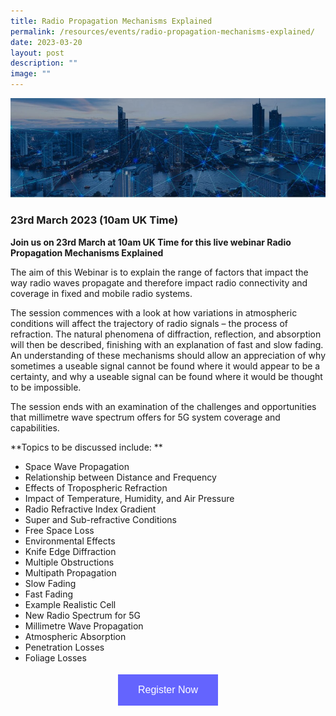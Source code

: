 ```yaml
---
title: Radio Propagation Mechanisms Explained
permalink: /resources/events/radio-propagation-mechanisms-explained/
date: 2023-03-20
layout: post
description: ""
image: ""
---
```

![Wray Castle Webinar Mar 2023](/images/events/Wray%20Castle%20Webinar%20Mar%202023.jpg)
### 23rd March 2023 (10am UK Time)
**Join us on 23rd March at 10am UK Time for this live webinar Radio Propagation Mechanisms Explained**

The aim of this Webinar is to explain the range of factors that impact the way radio waves propagate and therefore impact radio connectivity and coverage in fixed and mobile radio systems.

The session commences with a look at how variations in atmospheric conditions will affect the trajectory of radio signals – the process of refraction.  The natural phenomena of diffraction, reflection, and absorption will then be described, finishing with an explanation of fast and slow fading.  An understanding of these mechanisms should allow an appreciation of why sometimes a useable signal cannot be found where it would appear to be a certainty, and why a useable signal can be found where it would be thought to be impossible. 

The session ends with an examination of the challenges and opportunities that millimetre wave spectrum offers for 5G system coverage and capabilities.

**Topics to be discussed include:
**
* Space Wave Propagation
* Relationship between Distance and Frequency
* Effects of Tropospheric Refraction
* Impact of Temperature, Humidity, and Air Pressure
* Radio Refractive Index Gradient
* Super and Sub-refractive Conditions
* Free Space Loss
* Environmental Effects
* Knife Edge Diffraction
* Multiple Obstructions
* Multipath Propagation
* Slow Fading
* Fast Fading
* Example Realistic Cell
* New Radio Spectrum for 5G
* Millimetre Wave Propagation
* Atmospheric Absorption
* Penetration Losses
* Foliage Losses

<style>
#register {
  background-color: #0000ff;
  border: none;
  color: white;
  padding: 16px 32px;
  text-align: center;
  font-size: 16px;
  margin: 4px 2px;
  opacity: 0.6;
  transition: 0.3s;
  display: inline-block;
  text-decoration: none;
  cursor: pointer;
}
</style>

<center><a href="https://wraycastle.zoom.us/meeting/register/tZEsfu-orjwiGdTRrqAFuOlb_DV5ZNUBQHHE " target="_blank"><button id="register" class="btn">Register Now</button></a></center>